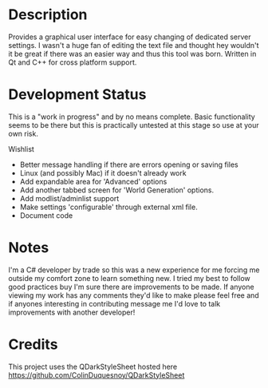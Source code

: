 # Description
Provides a graphical user interface for easy changing of dedicated server settings.  I wasn't a huge fan of editing the text file and thought hey wouldn't it be great if there was an easier way and thus this tool was born.  Written in Qt and C++ for cross platform support.

# Development Status
This is a "work in progress" and by no means complete.  Basic functionality seems to be there but this is practically untested at this stage so use at your own risk.

Wishlist
- Better message handling if there are errors opening or saving files
- Linux (and possibly Mac) if it doesn't already work
- Add expandable area for 'Advanced' options
- Add another tabbed screen for 'World Generation' options.
- Add modlist/adminlist support
- Make settings 'configurable' through external xml file.
- Document code

# Notes
I'm a C# developer by trade so this was a new experience for me forcing me outside my comfort zone to learn something new.  I tried my best to follow good practices buy I'm sure there are improvements to be made.  If anyone viewing my work has any comments they'd like to make please feel free and if anyones interesting in contributing message me I'd love to talk improvements with another developer!

# Credits
This project uses the QDarkStyleSheet hosted here https://github.com/ColinDuquesnoy/QDarkStyleSheet
